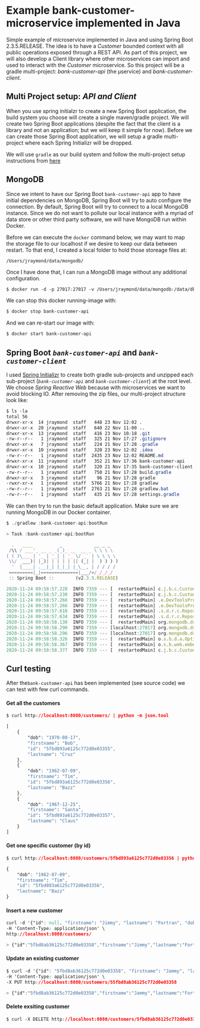 # Example bank-customer-microservice implemented in Java

Simple example of microservice implemented in Java and using Spring Boot 2.3.5.RELEASE.  The idea is to have a 
_Customer_ bounded context with all public operations exposed through a REST API.  As part of this project, we will
also develop a Client library where other microservices can import and used to interact with the _Customer_
microservice.  So this project will be a gradle multi-project:  _bank-customer-api_ (the µservice) and _bank-customer-client_.

## Multi Project setup: _API and Client_

When you use spring initialzr to create a new Spring Boot application, the build system you choose will create
a single maven/gradle project.  We will create two Spring Boot applications (despite the fact that the client is a 
library and not an application; but we will keep it simple for now).  Before we can create those Spring Boot 
application, we will setup a gradle multi-project where each Spring Initializr will be dropped.
 
We will use `gradle` as our build system and follow the multi-project setup instructions 
from [here](https://github.com/itjraymond/gradle-multi-proj-setup)


## MongoDB 

Since we intent to have our Spring Boot `bank-customer-api` app to have initial dependencies on MongoDB, Spring Boot
will try to auto configure the connection.  By default, Spring Boot will try to connect to a local MongoDB instance.
Since we do not want to pollute our local instance with a myriad of data store or other third party software,
we will have MongoDB run within Docker.

Before we can execute the `docker` command below, we may want to map the storage file to our localhost if we 
desire to keep our data between restart.  To that end, I created a local folder to hold those storeage files at:

`/Users/jraymond/data/mongodb/`

Once I have done that, I can run a MongoDB image without any additional configuration.

```css
$ docker run -d -p 27017:27017 -v /Users/jraymond/data/mongodb:/data/db --name bank-customer-api mongo 
```

We can stop this docker running-image with:

```css
$ docker stop bank-customer-api
```

And we can re-start our image with:

```css
$ docker start bank-customer-api
```

## Spring Boot _`bank-customer-api`_ and _`bank-customer-client`_

I used [Spring Initializr](https://start.spring.io/) to create both gradle sub-projects and unzipped each sub-project
(_`bank-customer-api`_ and _`bank-customer-client`_) at the root level.  We choose _Spring Reactive Web_ because 
 with microservices we want to avoid blocking IO. After removing the zip files, our 
multi-project structure look like:

```css
$ ls -la
total 56
drwxr-xr-x  14 jraymond  staff   448 23 Nov 12:02 .
drwxr-xr-x  20 jraymond  staff   640 22 Nov 11:00 ..
drwxr-xr-x  13 jraymond  staff   416 23 Nov 10:18 .git
-rw-r--r--   1 jraymond  staff   325 21 Nov 17:27 .gitignore
drwxr-xr-x   7 jraymond  staff   224 21 Nov 17:28 .gradle
drwxr-xr-x  10 jraymond  staff   320 23 Nov 12:02 .idea
-rw-r--r--   1 jraymond  staff  2435 23 Nov 12:02 README.md
drwxr-xr-x  11 jraymond  staff   352 21 Nov 17:36 bank-customer-api        <--
drwxr-xr-x  10 jraymond  staff   320 21 Nov 17:35 bank-customer-client     <--
-rw-r--r--   1 jraymond  staff   750 21 Nov 17:28 build.gradle
drwxr-xr-x   3 jraymond  staff    96 21 Nov 17:28 gradle
-rwxr-xr-x   1 jraymond  staff  5766 21 Nov 17:28 gradlew
-rw-r--r--   1 jraymond  staff  2763 21 Nov 17:28 gradlew.bat
-rw-r--r--   1 jraymond  staff   435 21 Nov 17:28 settings.gradle

```

We can then try to run the basic default application.  Make sure we are running MongoDB in our Docker container.

```js
$ ./gradlew :bank-customer-api:bootRun

> Task :bank-customer-api:bootRun

  .   ____          _            __ _ _
 /\\ / ___'_ __ _ _(_)_ __  __ _ \ \ \ \
( ( )\___ | '_ | '_| | '_ \/ _` | \ \ \ \
 \\/  ___)| |_)| | | | | || (_| |  ) ) ) )
  '  |____| .__|_| |_|_| |_\__, | / / / /
 =========|_|==============|___/=/_/_/_/
 :: Spring Boot ::        (v2.3.5.RELEASE)

2020-11-24 09:58:57.228  INFO 7359 --- [  restartedMain] c.j.b.c.CustomerApiApplication           : Starting CustomerApiApplication on snappi.hitronhub.home with PID 7359 (/Users/jraymond/workspaces/java/java.bank-customer-microservice/bank-customer-api/build/classes/java/main started by jraymond in /Users/jraymond/workspaces/java/java.bank-customer-microservice/bank-customer-api)
2020-11-24 09:58:57.230  INFO 7359 --- [  restartedMain] c.j.b.c.CustomerApiApplication           : No active profile set, falling back to default profiles: default
2020-11-24 09:58:57.266  INFO 7359 --- [  restartedMain] .e.DevToolsPropertyDefaultsPostProcessor : Devtools property defaults active! Set 'spring.devtools.add-properties' to 'false' to disable
2020-11-24 09:58:57.266  INFO 7359 --- [  restartedMain] .e.DevToolsPropertyDefaultsPostProcessor : For additional web related logging consider setting the 'logging.level.web' property to 'DEBUG'
2020-11-24 09:58:57.618  INFO 7359 --- [  restartedMain] .s.d.r.c.RepositoryConfigurationDelegate : Bootstrapping Spring Data Reactive MongoDB repositories in DEFAULT mode.
2020-11-24 09:58:57.634  INFO 7359 --- [  restartedMain] .s.d.r.c.RepositoryConfigurationDelegate : Finished Spring Data repository scanning in 12ms. Found 0 Reactive MongoDB repository interfaces.
2020-11-24 09:58:58.130  INFO 7359 --- [  restartedMain] org.mongodb.driver.cluster               : Cluster created with settings {hosts=[localhost:27017], mode=SINGLE, requiredClusterType=UNKNOWN, serverSelectionTimeout='30000 ms'}
2020-11-24 09:58:58.290  INFO 7359 --- [localhost:27017] org.mongodb.driver.connection            : Opened connection [connectionId{localValue:1, serverValue:3}] to localhost:27017
2020-11-24 09:58:58.296  INFO 7359 --- [localhost:27017] org.mongodb.driver.cluster               : Monitor thread successfully connected to server with description ServerDescription{address=localhost:27017, type=STANDALONE, state=CONNECTED, ok=true, minWireVersion=0, maxWireVersion=9, maxDocumentSize=16777216, logicalSessionTimeoutMinutes=30, roundTripTimeNanos=5344686}
2020-11-24 09:58:58.326  INFO 7359 --- [  restartedMain] o.s.b.d.a.OptionalLiveReloadServer       : LiveReload server is running on port 35729
2020-11-24 09:58:58.367  INFO 7359 --- [  restartedMain] o.s.b.web.embedded.netty.NettyWebServer  : Netty started on port(s): 8080
2020-11-24 09:58:58.377  INFO 7359 --- [  restartedMain] c.j.b.c.CustomerApiApplication           : Started CustomerApiApplication in 1.67 seconds (JVM running for 2.051)
```

## Curl testing

After the`bank-customer-api` has been implemented (see source code) we can test
with few curl commands.

#### Get all the customers

```css
$ curl http://localhost:8080/customers/ | python -m json.tool

[
    {
        "dob": "1970-08-17",
        "firstname": "Bob",
        "id": "5fbd893a6125c772d0e03355",
        "lastname": "Cruz"
    },
    {
        "dob": "1962-07-09",
        "firstname": "Tim",
        "id": "5fbd893a6125c772d0e03356",
        "lastname": "Bazz"
    },
    {
        "dob": "1967-12-25",
        "firstname": "Santa",
        "id": "5fbd893a6125c772d0e03357",
        "lastname": "Claus"
    }
]
```

#### Get one specific customer (by id)

```css
$ curl http://localhost:8080/customers/5fbd893a6125c772d0e03356 | python -m json.tool

{
    "dob": "1962-07-09",
    "firstname": "Tim",
    "id": "5fbd893a6125c772d0e03356",
    "lastname": "Bazz"
}
```

#### Insert a new customer

```css
curl -d '{"id": null, "firstname": "Jimmy", "lastname": "Fortran", "dob": "1999-10-23"}' \
-H 'Content-Type: application/json' \
http://localhost:8080/customers/

> {"id":"5fbd8ab36125c772d0e03358","firstname":"Jimmy","lastname":"Fortran","dob":"1999-10-23"}
```

#### Update an existing customer

```css
$ curl -d '{"id": "5fbd8ab36125c772d0e03358", "firstname": "Jammy", "lastname": "Fortrain", "dob": "1999-10-23"}' \
-H 'Content-Type: application/json' \
-X PUT http://localhost:8080/customers/55fbd8ab36125c772d0e03358

> {"id":"5fbd8ab36125c772d0e03358","firstname":"Jammy","lastname":"Fortrain","dob":"1999-10-23"}
```

#### Delete exsiting customer

```css
$ curl -X DELETE http://localhost:8080/customers/5fbd8ab36125c772d0e03358
```